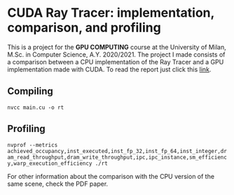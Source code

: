 # CUDA Ray Tracer: implementation, comparison, and profiling
This is a project for the **GPU COMPUTING** course at the University of Milan, M.Sc. in Computer Science, A.Y. 2020/2021.
The project I made consists of a comparison between a CPU implementation of the Ray Tracer and a GPU implementation
made with CUDA. To read the report just click this [link](https://github.com/manuelpagliuca/Ray-Tracer-CUDA/blob/main/GPU_COMPUTING___RAY_TRACER%20.pdf).
## Compiling
`nvcc main.cu -o rt`

## Profiling
`nvprof --metrics achieved_occupancy,inst_executed,inst_fp_32,inst_fp_64,inst_integer,dram_read_throughput,dram_write_throughput,ipc,ipc_instance,sm_efficiency,warp_execution_efficiency ./rt`

For other information about the comparison with the CPU version of the same scene, check the PDF paper.

